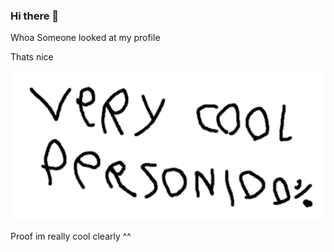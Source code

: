 ### Hi there 👋
Whoa Someone looked at my profile

Thats nice


![cool](https://raw.githubusercontent.com/Mio-sha512/Mio-sha512/main/cool.png)

Proof im really cool clearly ^^
